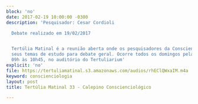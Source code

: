 ```yaml
---
block: 'no'
date: 2017-02-19 10:00:00 -0300
description: 'Pesquisador: Cesar Cordioli

  Debate realizado em 19/02/2017


  Tertúlia Matinal é a reunião aberta onde os pesquisadores da Conscienciologia apresentam
  seus temas de estudo para debate geral. Ocorre todos os domingos pela manhã, das
  09h às 10h45, no auditório do Tertuliarium'
explicit: 'no'
file: https://tertuliamatinal.s3.amazonaws.com/audios/rhEClQWxaIM.m4a
keyword: conscienciologia
layout: post
title: Tertúlia Matinal 33 - Calepino Conscienciológico

---
```

